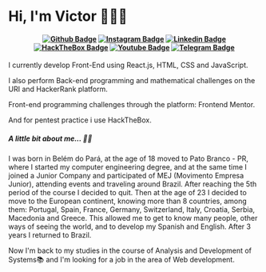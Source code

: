 <!--
**ceerqueira/ceerqueira** is a ✨ _special_ ✨ repository because its `README.md` (this file) appears on your GitHub profile.

Here are some ideas to get you started:

- 🔭 I’m currently working on ...
- 🌱 I’m currently learning ...
- 👯 I’m looking to collaborate on ...
- 🤔 I’m looking for help with ...
- 💬 Ask me about ...
- 📫 How to reach me: ...
- 😄 Pronouns: ...
- ⚡ Fun fact: ...
-->

# Hi, I'm Victor 👨🏻‍💻 

<h4 align="center">

[![Github Badge](https://img.shields.io/badge/-Facebook-blue?style=for-the-badge&logo=Facebook&logoColor=white&link=https://github.com/arthurspk)](https://www.facebook.com/victor.barros.9828456/)
[![Instagram Badge](https://img.shields.io/badge/Instagram-E4405F?style=for-the-badge&logo=instagram&logoColor=white)](https://www.instagram.com/victorcerqueirabarros/)
[![Linkedin Badge](https://img.shields.io/badge/-Linkedin-blue?style=for-the-badge&logo=Linkedin&logoColor=white&link=https://github.com/arthurspk)](https://www.linkedin.com/in/victor-cerqueira-barros/)
[![HackTheBox Badge](https://img.shields.io/badge/HackTheBox-111927?style=for-the-badge&logo=Hack%20The%20Box&logoColor=9FEF00)](https://app.hackthebox.com/profile/1335996)
[![Youtube Badge](https://img.shields.io/badge/YouTube-FF0000?style=for-the-badge&logo=youtube&logoColor=white)]([https://www.youtube.com/channel/UCzmXzz_VR0Li8-YOvWN_t3g](https://www.youtube.com/channel/UCAFa6KpXGiMoCWy3iQbRDvA))
[![Telegram Badge](https://img.shields.io/badge/Telegram-2CA5E0?style=for-the-badge&logo=telegram&logoColor=white)](https://t.me/ceerqueira)

</h4>


I currently develop Front-End using React.js, HTML, CSS and JavaScript.

I also perform Back-end programming and mathematical challenges on the URI and HackerRank platform.

Front-end programming challenges through the platform: Frontend Mentor. 

And for pentest practice i use HackTheBox.

<h5>A little bit about me... 🙍🏻 </h5>

I was born in Belém do Pará, at the age of 18 moved to Pato Branco - PR, where I started my computer engineering degree, and at the same time I joined a Junior Company and participated of MEJ (Movimento Empresa Junior), attending events and traveling around Brazil.
After reaching the 5th period of the course I decided to quit.
Then at the age of 23 I decided to move to the European continent, knowing more than 8 countries, among them: Portugal, Spain, France, Germany, Switzerland, Italy, Croatia, Serbia, Macedonia and Greece. This allowed me to get to know many people, other ways of seeing the world, and to develop my Spanish and English.
After 3 years I returned to Brazil.

Now I'm back to my studies in the course of Analysis and Development of Systems📚 and I'm looking for a job in the area of Web development. 
